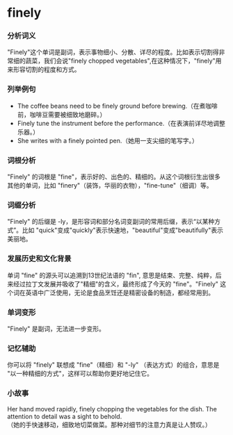 # finely

### 分析词义

  

"Finely"这个单词是副词，表示事物细小、分散、详尽的程度。比如表示切割得非常细的蔬菜，我们会说"finely chopped vegetables",在这种情况下，"finely"用来形容切割的程度和方式。

  

### 列举例句

  

*   The coffee beans need to be finely ground before brewing.（在煮咖啡前，咖啡豆需要被细致地磨碎。）
*   Finely tune the instrument before the performance.（在表演前详尽地调整乐器。）
*   She writes with a finely pointed pen.（她用一支尖细的笔写字。）

  

### 词根分析

  

"Finely" 的词根是 "fine"，表示好的、出色的、精细的。从这个词根衍生出很多其他的单词，比如 "finery"（装饰，华丽的衣物），"fine-tune"（细调）等。

  

### 词缀分析

  

"Finely" 的后缀是 -ly，是形容词和部分名词变副词的常用后缀，表示“以某种方式”。比如 "quick"变成"quickly"表示快速地，"beautiful"变成"beautifully"表示美丽地。

  

### 发展历史和文化背景

  

单词 "fine" 的源头可以追溯到13世纪法语的 "fin", 意思是结束、完整、纯粹，后来经过拉丁文发展并吸收了"精细"的含义，最终形成了今天的 "fine"。"Finely" 这个词在英语中广泛使用，无论是食品烹饪还是精密设备的制造，都经常用到。

  

### 单词变形

  

"Finely" 是副词，无法进一步变形。

  

### 记忆辅助

  

你可以将 "finely" 联想成 "fine"（精细）和 "-ly" （表达方式）的组合，意思是 "以一种精细的方式"，这样可以帮助你更好地记住它。

  

### 小故事

  

Her hand moved rapidly, finely chopping the vegetables for the dish. The attention to detail was a sight to behold.  
（她的手快速移动，细致地切菜做菜。那种对细节的注意力真是让人赞叹。）
